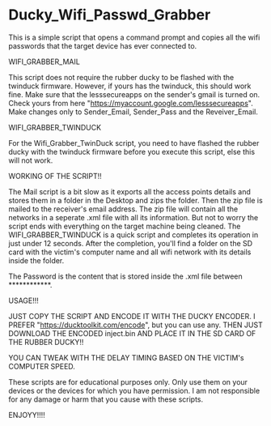 

# Ducky_Wifi_Passwd_Grabber


This is a simple script that opens a command prompt and copies all the wifi passwords that the target device has ever connected to.

WIFI_GRABBER_MAIL

This script does not require the rubber ducky to be flashed with the twinduck firmware. However, if yours has the twinduck, this should work fine.
Make sure that the lesssecureapps on the sender's gmail is turned on. Check yours from here "https://myaccount.google.com/lesssecureapps".
Make changes only to Sender_Email, Sender_Pass and the Reveiver_Email.

WIFI_GRABBER_TWINDUCK

For the Wifi_Grabber_TwinDuck script, you need to have flashed the rubber ducky with the twinduck firmware before you execute this script, else this will not work.

WORKING OF THE SCRIPT!!

  The Mail script is a bit slow as it exports all the access points details and stores them in a folder in the Desktop and zips the folder. Then the zip file
is mailed to the receiver's email address. The zip file will contain all the networks in a seperate .xml file with all its information. But not to worry the script ends with everything on the target machine being cleaned.
  The WIFI_GRABBER_TWINDUCK is a quick script and completes its operation in just under 12 seconds. After the completion, you'll find a folder on the SD card with the victim's computer name and all wifi network with its details inside the folder.
  
  The Password is the content that is stored inside the .xml file between <keyMaterial>************</keyMaterial>.

USAGE!!!

JUST COPY THE SCRIPT AND ENCODE IT WITH THE DUCKY ENCODER. I PREFER "https://ducktoolkit.com/encode", but you can use any. 
THEN JUST DOWNLOAD THE ENCODED inject.bin AND PLACE IT IN THE SD CARD OF THE RUBBER DUCKY!!

YOU CAN TWEAK WITH THE DELAY TIMING BASED ON THE VICTIM's COMPUTER SPEED.

These scripts are for educational purposes only. Only use them on your devices or the devices for which you have permission. I am not responsible for any damage or harm that you cause with these scripts.


ENJOYY!!!!
